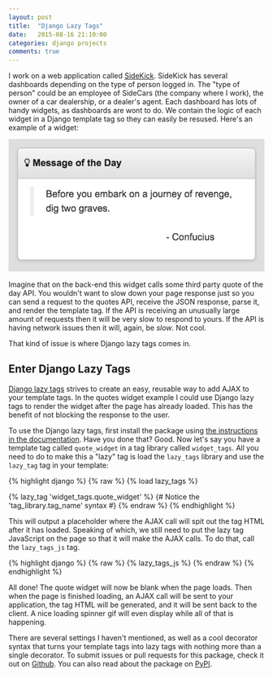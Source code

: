 ```yaml
---
layout: post
title:  "Django Lazy Tags"
date:   2015-08-16 21:10:00
categories: django projects
comments: true
---
```

I work on a web application called [SideKick](https://sidekick.sidecarsinc.com). SideKick has several dashboards depending on the type of person logged in. The "type of person" could be an employee of SideCars (the company where I work), the owner of a car dealership, or a dealer's agent. Each dashboard has lots of handy widgets, as dashboards are wont to do. We contain the logic of each widget in a Django template tag so they can easily be resused. Here's an example of a widget:

<div style="text-align: center;">
    <img src="/images/django-lazy-tags/widget.png" alt="A SideKick dashboard widget" class="post-image-small" />
</div>

Imagine that on the back-end this widget calls some third party quote of the day API. You wouldn't want to slow down your page response just so you can send a request to the quotes API, receive the JSON response, parse it, and render the template tag. If the API is receiving an unusually large amount of requests then it will be very slow to respond to yours. If the API is having network issues then it will, again, be *slow*. Not cool.

That kind of issue is where Django lazy tags comes in.

## Enter Django Lazy Tags

[Django lazy tags](https://github.com/grantmcconnaughey/django-lazy-tags) strives to create an easy, reusable way to add AJAX to your template tags. In the quotes widget example I could use Django lazy tags to render the widget after the page has already loaded. This has the benefit of not blocking the response to the user.

To use the Django lazy tags, first install the package using [the instructions in the documentation](http://django-lazy-tags.readthedocs.org/en/latest/). Have you done that? Good. Now let's say you have a template tag called `quote_widget` in a tag library called `widget_tags`. All you need to do to make this a "lazy" tag is load the `lazy_tags` library and use the `lazy_tag` tag in your template:

{% highlight django %}
{% raw %}
{% load lazy_tags %}

{% lazy_tag 'widget_tags.quote_widget' %}
{# Notice the 'tag_library.tag_name' syntax #}
{% endraw %}
{% endhighlight %}

This will output a placeholder where the AJAX call will spit out the tag HTML after it has loaded. Speaking of which, we still need to put the lazy tag JavaScript on the page so that it will make the AJAX calls. To do that, call the `lazy_tags_js` tag.

{% highlight django %}
{% raw %}
{% lazy_tags_js %}
{% endraw %}
{% endhighlight %}

All done! The quote widget will now be blank when the page loads. Then when the page is finished loading, an AJAX call will be sent to your application, the tag HTML will be generated, and it will be sent back to the client. A nice loading spinner gif will even display while all of that is happening.

There are several settings I haven't mentioned, as well as a cool decorator syntax that turns your template tags into lazy tags with nothing more than a single decorator. To submit issues or pull requests for this package, check it out on [Github](https://github.com/grantmcconnaughey/django-lazy-tags). You can also read about the package on [PyPI](https://pypi.python.org/pypi/django-lazy-tags).
